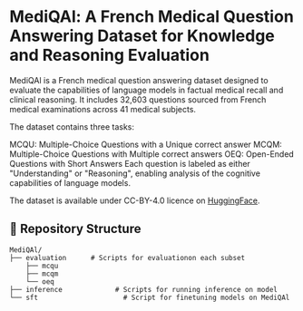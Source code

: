 # MediQAl: A French Medical Question Answering Dataset for Knowledge and Reasoning Evaluation

MediQAl is a French medical question answering dataset designed to evaluate the capabilities of language models in factual medical recall and clinical reasoning. It includes 32,603 questions sourced from French medical examinations across 41 medical subjects.

The dataset contains three tasks:

MCQU: Multiple-Choice Questions with a Unique correct answer
MCQM: Multiple-Choice Questions with Multiple correct answers
OEQ: Open-Ended Questions with Short Answers
Each question is labeled as either "Understanding" or "Reasoning", enabling analysis of the cognitive capabilities of language models.

The dataset is available under CC-BY-4.0 licence on [HuggingFace](https://huggingface.co/datasets/ANR-MALADES/MediQAl).

## 📁 Repository Structure

```shell
MediQAl/
├── evaluation 		# Scripts for evaluationon each subset
    ├── mcqu 			
    ├── mcqm
    └── oeq
├── inference             # Scripts for running inference on model
└── sft						# Script for finetuning models on MediQAl
```

